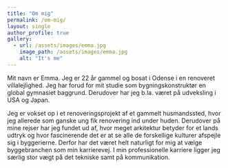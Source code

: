 ```yaml
---
title: "Om mig"
permalink: /om-mig/
layout: single
author_profile: true
gallery:
  - url: /assets/images/emma.jpg
    image_path: /assets/images/emma.jpg
    alt: "It's me"
---
```



Mit navn er Emma. Jeg er 22 år gammel og bosat i Odense i en renoveret villalejlighed. Jeg har forud for mit studie som bygningskonstruktør en global gymnasiet baggrund. Derudover har jeg b.la. været på udveksling i USA og Japan. 

Jeg er vokset op i et renoveringsprojekt af et gammelt husmandssted, hvor jeg allerede som ganske ung fik renovering ind under huden. Derudover på mine rejser har jeg fundet ud af, hvor meget arkitektur betyder for et lands udtryk og hvor fascinerende det er at se alle de forskellige kulturer afspejle sig i byggerierne. Derfor har det været helt naturligt for mig at vælge byggebranchen som min karrierevej. I min professionelle karriere ligger jeg særlig stor vægt på det tekniske samt på kommunikation. 